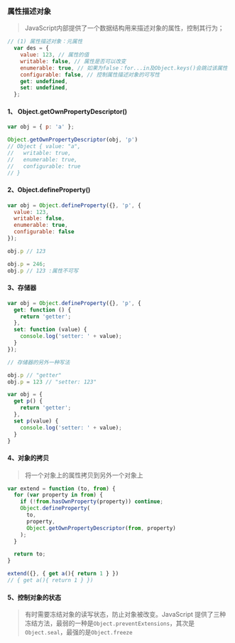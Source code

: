 ### 属性描述对象

> JavaScript内部提供了一个数据结构用来描述对象的属性，控制其行为；

```JavaScript
// (1) 属性描述对象：元属性
  var des = { 
    value: 123, // 属性的值
    writable: false, // 属性是否可以改变
    enumerable: true, // 如果为false：for...in及Object.keys()会跳过该属性
    configurable: false, // 控制属性描述对象的可写性
    get: undefined, 
    set: undefined,
  };
```

#### 1、 Object.getOwnPropertyDescriptor()

```JavaScript
var obj = { p: 'a' };

Object.getOwnPropertyDescriptor(obj, 'p')
// Object { value: "a",
//   writable: true,
//   enumerable: true,
//   configurable: true
// }
```

#### 2、Object.defineProperty()

```javascript
var obj = Object.defineProperty({}, 'p', {
  value: 123,
  writable: false,
  enumerable: true,
  configurable: false
});

obj.p // 123

obj.p = 246;
obj.p // 123 :属性不可写
```

#### 3、存储器

```JavaScript
var obj = Object.defineProperty({}, 'p', {
  get: function () {
    return 'getter';
  },
  set: function (value) {
    console.log('setter: ' + value);
  }
});

// 存储器的另外一种写法

obj.p // "getter"
obj.p = 123 // "setter: 123"

var obj = {
  get p() {
    return 'getter';
  },
  set p(value) {
    console.log('setter: ' + value);
  }
}
```

#### 4、对象的拷贝

> 将一个对象上的属性拷贝到另外一个对象上

```javascript
var extend = function (to, from) {
  for (var property in from) {
    if (!from.hasOwnProperty(property)) continue;
    Object.defineProperty(
      to,
      property,
      Object.getOwnPropertyDescriptor(from, property)
    );
  }

  return to;
}

extend({}, { get a(){ return 1 } })
// { get a(){ return 1 } })
```

#### 5、控制对象的状态

> 有时需要冻结对象的读写状态，防止对象被改变。JavaScript 提供了三种冻结方法，最弱的一种是`Object.preventExtensions`，其次是`Object.seal`，最强的是`Object.freeze`